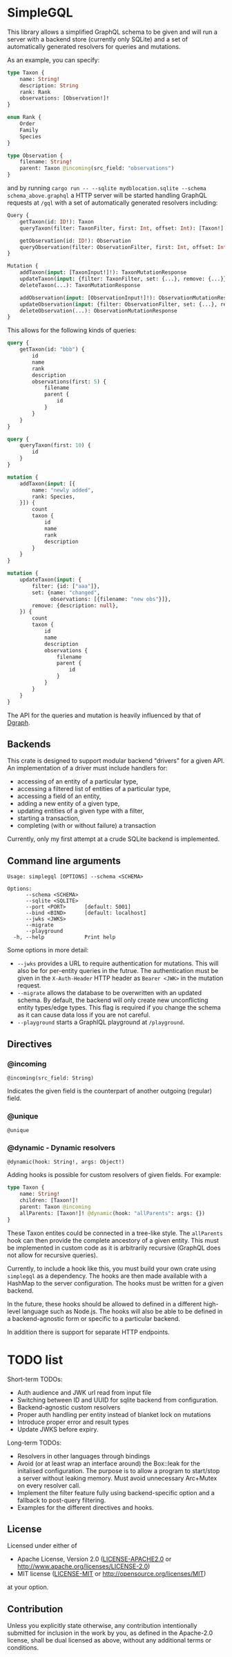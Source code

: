 # SimpleGQL

This library allows a simplified GraphQL schema to be given and will run a
server with a backend store (currently only SQLite) and a set of automatically
generated resolvers for queries and mutations.

As an example, you can specify:

```graphql
type Taxon {
    name: String!
    description: String
    rank: Rank
    observations: [Observation!]!
}

enum Rank {
    Order
    Family
    Species
}

type Observation {
    filename: String!
    parent: Taxon @incoming(src_field: "observations")
}
```

and by running `cargo run -- --sqlite mydblocation.sqlite --schema
schema_above.graphql` a HTTP server will be started handling GraphQL requests at
`/gql` with a set of automatically generated resolvers including:

```graphql
Query {
    getTaxon(id: ID!): Taxon
    queryTaxon(filter: TaxonFilter, first: Int, offset: Int): [Taxon!]!

    getObservation(id: ID!): Observation
    queryObservation(filter: ObservationFilter, first: Int, offset: Int): [Observation!]!
}

Mutation {
    addTaxon(input: [TaxonInput!]!): TaxonMutationResponse
    updateTaxon(input: {filter: TaxonFilter, set: {...}, remove: {...}}): TaxonMutationResponse
    deleteTaxon(...): TaxonMutationResponse

    addObservation(input: [ObservationInput!]!): ObservationMutationResponse
    updateObservation(input: {filter: ObservationFilter, set: {...}, remove: {...}}): ObservationMutationResponse
    deleteObservation(...): ObservationMutationResponse
}
```

This allows for the following kinds of queries:

```graphql
query {
    getTaxon(id: "bbb") {
        id
        name
        rank
        description
        observations(first: 5) {
            filename
            parent {
                id
            }
        }
    }
}

query {
    queryTaxon(first: 10) {
        id
    }
}

mutation {
    addTaxon(input: [{
        name: "newly added",
        rank: Species,
    }]) {
        count
        taxon {
            id
            name
            rank
            description
        }
    }
}

mutation {
    updateTaxon(input: {
        filter: {id: ["aaa"]},
        set: {name: "changed",
              observations: [{filename: "new obs"}]},
        remove: {description: null},
    }) {
        count
        taxon {
            id
            name
            description
            observations {
                filename
                parent {
                    id
                }
            }
        }
    }
}
```

The API for the queries and mutation is heavily influenced by that of [Dgraph](https://dgraph.io/docs/graphql/).

## Backends

This crate is designed to support modular backend "drivers" for a given API. An implementation of a driver must include handlers for:
- accessing of an entity of a particular type, 
- accessing a filtered list of entities of a particular type, 
- accessing a field of an entity,
- adding a new entity of a given type,
- updating entities of a given type with a filter,
- starting a transaction,
- completing (with or without failure) a transaction

Currently, only my first attempt at a crude SQLite backend is implemented.

## Command line arguments

```
Usage: simplegql [OPTIONS] --schema <SCHEMA>

Options:
      --schema <SCHEMA>
      --sqlite <SQLITE>
      --port <PORT>      [default: 5001]
      --bind <BIND>      [default: localhost]
      --jwks <JWKS>
      --migrate
      --playground
  -h, --help             Print help
```

Some options in more detail:

- `--jwks` provides a URL to require authentication for mutations. This will
  also be for per-entity queries in the futrue. The authentication must be given
  in the `X-Auth-Header` HTTP header as `Bearer <JWK>` in the mutation request.
- `--migrate` allows the database to be overwritten with an updated schema. By
  default, the backend will only create new unconflicting entity types/edge
  types. This flag is required if you change the schema as it can cause data
  loss if you are not careful.
- `--playground` starts a GraphIQL playground at `/playground`.

## Directives

### @incoming

`@incoming(src_field: String)`

Indicates the given field is the counterpart of another outgoing (regular) field.

### @unique

`@unique`

### @dynamic - Dynamic resolvers

`@dynamic(hook: String!, args: Object!)`

Adding hooks is possible for custom resolvers of given fields. For example:

```graphql
type Taxon {
    name: String!
    children: [Taxon!]!
    parent: Taxon @incoming
    allParents: [Taxon!]! @dynamic(hook: "allParents": args: {})
}
```

These Taxon entites could be connected in a tree-like style. The `allParents`
hook can then provide the complete ancestory of a given entity. This must be
implemented in custom code as it is arbitrarily recursive (GraphQL does not
allow for recursive queries).

Currently, to include a hook like this, you must build your own crate using
`simplegql` as a dependency. The hooks are then made available with a HashMap to
the server configuration. The hooks must be written for a given backend.

In the future, these hooks should be allowed to defined in a different
high-level language such as Node.js. The hooks will also be able to be defined
in a backend-agnostic form or specific to a particular backend.

In addition there is support for separate HTTP endpoints.

# TODO list

Short-term TODOs:
- Auth audience and JWK url read from input file 
- Switching between ID and UUID for sqlite backend from configuration.
- Backend-agnostic custom resolvers
- Proper auth handling per entity instead of blanket lock on mutations
- Introduce proper error and result types
- Update JWKS before expiry.

Long-term TODOs:
- Resolvers in other languages through bindings
- Avoid (or at least wrap an interface around) the Box::leak for the initalised
  configuration. The purpose is to allow a program to start/stop a server
  without leaking memory. Must avoid unnecessary Arc+Mutex on every resolver
  call.
- Implement the filter feature fully using backend-specific option and a
  fallback to post-query filtering.
- Examples for the different directives and hooks.

## License

Licensed under either of

 * Apache License, Version 2.0
   ([LICENSE-APACHE2.0](LICENSE-APACHE2.0) or http://www.apache.org/licenses/LICENSE-2.0)
 * MIT license
   ([LICENSE-MIT](LICENSE-MIT) or http://opensource.org/licenses/MIT)

at your option.

## Contribution

Unless you explicitly state otherwise, any contribution intentionally submitted
for inclusion in the work by you, as defined in the Apache-2.0 license, shall be
dual licensed as above, without any additional terms or conditions.
